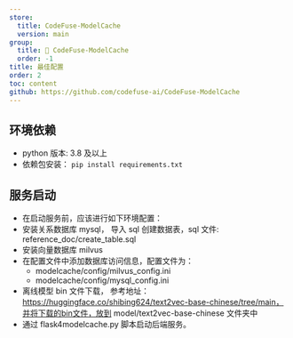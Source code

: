 ```yaml
---
store:
  title: CodeFuse-ModelCache
  version: main
group:
  title: 🌱 CodeFuse-ModelCache
  order: -1
title: 最佳配置
order: 2
toc: content
github: https://github.com/codefuse-ai/CodeFuse-ModelCache
---
```


## 环境依赖

- python 版本: 3.8 及以上
- 依赖包安装：
  `pip install requirements.txt `

## 服务启动

- 在启动服务前，应该进行如下环境配置：
- 安装关系数据库 mysql， 导入 sql 创建数据表，sql 文件: reference_doc/create_table.sql
- 安装向量数据库 milvus
- 在配置文件中添加数据库访问信息，配置文件为：
  - modelcache/config/milvus_config.ini
  - modelcache/config/mysql_config.ini
- 离线模型 bin 文件下载， 参考地址：https://huggingface.co/shibing624/text2vec-base-chinese/tree/main，并将下载的bin文件，放到 model/text2vec-base-chinese 文件夹中
- 通过 flask4modelcache.py 脚本启动后端服务。

